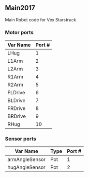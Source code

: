 ## Main2017
Main Robot code for Vex Starstruck

### Motor ports
| Var Name | Port # |
| -------- | ------ |
| LHug     | 1      |
| L1Arm    | 2      |
| L2Arm    | 3      |
| R1Arm    | 4      |
| R2Arm    | 5      |
| FLDrive  | 6      |
| BLDrive  | 7      |
| FRDrive  | 8      |
| BRDrive  | 9      |
| RHug     | 10     |

### Sensor ports
| Var Name       | Type | Port # |
| -------------- | ---- | ------ |
| armAngleSensor | Pot  | 1 |
| hugAngleSensor | Pot  | 2 |
